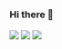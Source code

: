### Hi there 👋
<img align="center" src="https://github-readme-stats.vercel.app/api/pin/?username=samnishita&repo=Custom-NBA-Shot-Chart-Generator&theme=tokyonight" />
<img align="center" src="https://github-readme-stats.vercel.app/api/?username=samnishita&count_private=true&hide=issues,contribs&show_icons=true&theme=tokyonight" />
<img align="center" src="https://github-readme-stats.vercel.app/api/top-langs/?username=samnishita&theme=tokyonight" />

<!--
**samnishita/samnishita** is a ✨ _special_ ✨ repository because its `README.md` (this file) appears on your GitHub profile.

Here are some ideas to get you started:

- 🔭 I’m currently working on ...
- 🌱 I’m currently learning ...
- 👯 I’m looking to collaborate on ...
- 🤔 I’m looking for help with ...
- 💬 Ask me about ...
- 📫 How to reach me: ...
- 😄 Pronouns: ...
- ⚡ Fun fact: ...
-->
